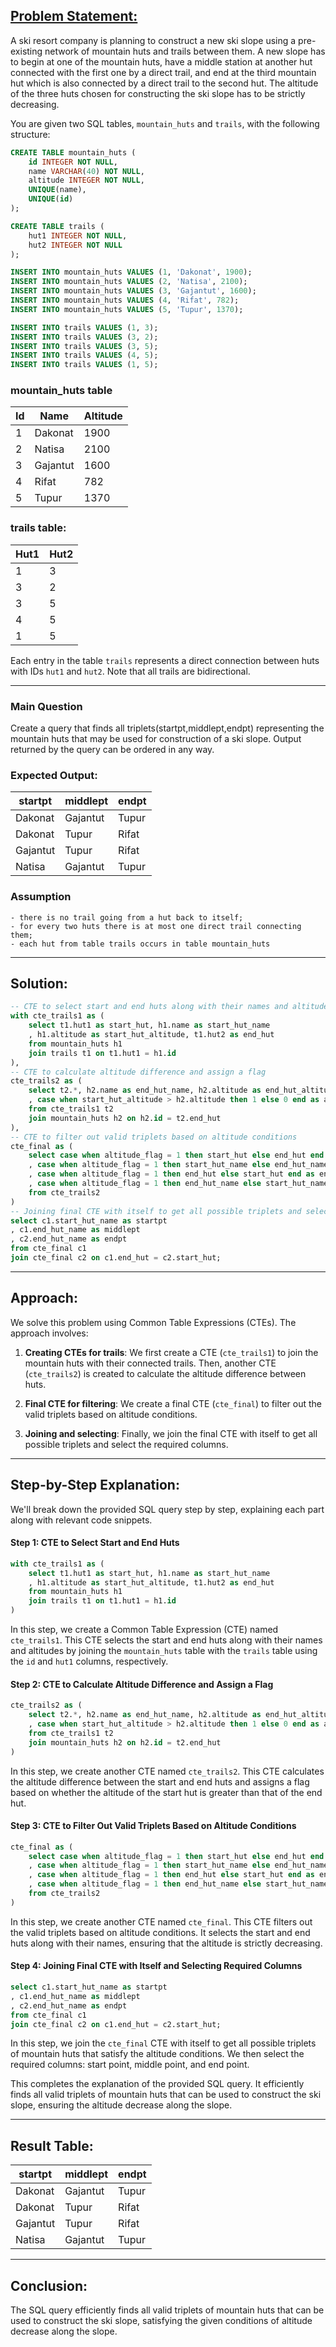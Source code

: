 
## [Problem Statement:](https://youtu.be/rM1BVoBke04?si=b2ulqueTHrF0sT3M)

A ski resort company is planning to construct a new ski slope using a pre-existing network of mountain huts and trails between them. A new slope has to begin at one of the mountain huts, have a middle station at another hut connected with the first one by a direct trail, and end at the third mountain hut which is also connected by a direct trail to the second hut. The altitude of the three huts chosen for constructing the ski slope has to be strictly decreasing.

You are given two SQL tables, `mountain_huts` and `trails`, with the following structure:

```sql
CREATE TABLE mountain_huts (
    id INTEGER NOT NULL,
    name VARCHAR(40) NOT NULL,
    altitude INTEGER NOT NULL,
    UNIQUE(name),
    UNIQUE(id)
);

CREATE TABLE trails (
    hut1 INTEGER NOT NULL,
    hut2 INTEGER NOT NULL
);

INSERT INTO mountain_huts VALUES (1, 'Dakonat', 1900);
INSERT INTO mountain_huts VALUES (2, 'Natisa', 2100);
INSERT INTO mountain_huts VALUES (3, 'Gajantut', 1600);
INSERT INTO mountain_huts VALUES (4, 'Rifat', 782);
INSERT INTO mountain_huts VALUES (5, 'Tupur', 1370);

INSERT INTO trails VALUES (1, 3);
INSERT INTO trails VALUES (3, 2);
INSERT INTO trails VALUES (3, 5);
INSERT INTO trails VALUES (4, 5);
INSERT INTO trails VALUES (1, 5);
```

### mountain_huts table

| Id | Name     | Altitude |
|----|----------|----------|
| 1  | Dakonat  | 1900     |
| 2  | Natisa   | 2100     |
| 3  | Gajantut | 1600     |
| 4  | Rifat    | 782      |
| 5  | Tupur    | 1370     |


### trails table:

| Hut1 | Hut2 |
|------|------|
| 1    | 3    |
| 3    | 2    |
| 3    | 5    |
| 4    | 5    |
| 1    | 5    |


Each entry in the table `trails` represents a direct connection between huts with IDs `hut1` and `hut2`. Note that all trails are bidirectional.

---
### Main Question
Create a query that finds all triplets(startpt,middlept,endpt) representing the mountain huts 
that may be used for construction of a ski slope.
Output returned by the query can be ordered in any way.

### Expected Output:

| startpt  | middlept | endpt |
|----------|----------|-------|
| Dakonat  | Gajantut | Tupur |
| Dakonat  | Tupur    | Rifat |
| Gajantut | Tupur    | Rifat |
| Natisa   | Gajantut | Tupur |

### Assumption

    - there is no trail going from a hut back to itself;
    - for every two huts there is at most one direct trail connecting them;
    - each hut from table trails occurs in table mountain_huts
---
## Solution:

```sql
-- CTE to select start and end huts along with their names and altitudes
with cte_trails1 as (
    select t1.hut1 as start_hut, h1.name as start_hut_name
    , h1.altitude as start_hut_altitude, t1.hut2 as end_hut
    from mountain_huts h1
    join trails t1 on t1.hut1 = h1.id
),
-- CTE to calculate altitude difference and assign a flag
cte_trails2 as (
    select t2.*, h2.name as end_hut_name, h2.altitude as end_hut_altitude
    , case when start_hut_altitude > h2.altitude then 1 else 0 end as altitude_flag
    from cte_trails1 t2
    join mountain_huts h2 on h2.id = t2.end_hut
),
-- CTE to filter out valid triplets based on altitude conditions
cte_final as (
    select case when altitude_flag = 1 then start_hut else end_hut end as start_hut
    , case when altitude_flag = 1 then start_hut_name else end_hut_name end as start_hut_name
    , case when altitude_flag = 1 then end_hut else start_hut end as end_hut
    , case when altitude_flag = 1 then end_hut_name else start_hut_name end as end_hut_name
    from cte_trails2
)
-- Joining final CTE with itself to get all possible triplets and selecting required columns
select c1.start_hut_name as startpt
, c1.end_hut_name as middlept
, c2.end_hut_name as endpt
from cte_final c1
join cte_final c2 on c1.end_hut = c2.start_hut;
```
---
## Approach:

We solve this problem using Common Table Expressions (CTEs). The approach involves:

1. **Creating CTEs for trails**: We first create a CTE (`cte_trails1`) to join the mountain huts with their connected trails. Then, another CTE (`cte_trails2`) is created to calculate the altitude difference between huts.
   
2. **Final CTE for filtering**: We create a final CTE (`cte_final`) to filter out the valid triplets based on altitude conditions.

3. **Joining and selecting**: Finally, we join the final CTE with itself to get all possible triplets and select the required columns.

---

## Step-by-Step Explanation:


We'll break down the provided SQL query step by step, explaining each part along with relevant code snippets.

#### Step 1: CTE to Select Start and End Huts

```sql
with cte_trails1 as (
    select t1.hut1 as start_hut, h1.name as start_hut_name
    , h1.altitude as start_hut_altitude, t1.hut2 as end_hut
    from mountain_huts h1
    join trails t1 on t1.hut1 = h1.id
)
```

In this step, we create a Common Table Expression (CTE) named `cte_trails1`. This CTE selects the start and end huts along with their names and altitudes by joining the `mountain_huts` table with the `trails` table using the `id` and `hut1` columns, respectively.

#### Step 2: CTE to Calculate Altitude Difference and Assign a Flag

```sql
cte_trails2 as (
    select t2.*, h2.name as end_hut_name, h2.altitude as end_hut_altitude
    , case when start_hut_altitude > h2.altitude then 1 else 0 end as altitude_flag
    from cte_trails1 t2
    join mountain_huts h2 on h2.id = t2.end_hut
)
```

In this step, we create another CTE named `cte_trails2`. This CTE calculates the altitude difference between the start and end huts and assigns a flag based on whether the altitude of the start hut is greater than that of the end hut.

#### Step 3: CTE to Filter Out Valid Triplets Based on Altitude Conditions

```sql
cte_final as (
    select case when altitude_flag = 1 then start_hut else end_hut end as start_hut
    , case when altitude_flag = 1 then start_hut_name else end_hut_name end as start_hut_name
    , case when altitude_flag = 1 then end_hut else start_hut end as end_hut
    , case when altitude_flag = 1 then end_hut_name else start_hut_name end as end_hut_name
    from cte_trails2
)
```

In this step, we create another CTE named `cte_final`. This CTE filters out the valid triplets based on altitude conditions. It selects the start and end huts along with their names, ensuring that the altitude is strictly decreasing.

#### Step 4: Joining Final CTE with Itself and Selecting Required Columns

```sql
select c1.start_hut_name as startpt
, c1.end_hut_name as middlept
, c2.end_hut_name as endpt
from cte_final c1
join cte_final c2 on c1.end_hut = c2.start_hut;
```

In this step, we join the `cte_final` CTE with itself to get all possible triplets of mountain huts that satisfy the altitude conditions. We then select the required columns: start point, middle point, and end point.

This completes the explanation of the provided SQL query. It efficiently finds all valid triplets of mountain huts that can be used to construct the ski slope, ensuring the altitude decrease along the slope.

---

## Result Table:


| startpt  | middlept | endpt |
|----------|----------|-------|
| Dakonat  | Gajantut | Tupur |
| Dakonat  | Tupur    | Rifat |
| Gajantut | Tupur    | Rifat |
| Natisa   | Gajantut | Tupur |

---
## Conclusion:

The SQL query efficiently finds all valid triplets of mountain huts that can be used to construct the ski slope, satisfying the given conditions of altitude decrease along the slope.
